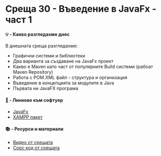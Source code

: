 # Среща 30 - Въведение в JavaFx - част 1
 
#### 💡 - Какво разгледахме днес
В днешната среща разгледахме:
- Графични системи и библиотеки
- Два варианта за създаване на JavaFx проект
- Какво е Maven като част от популярните Build системи (рабоат Maven Repository)
- Работа с POM.XML файл - структура и организация
- Въведение в концепцията за модулите в Java
- Първата ни JavaFX програма

#### 🔗 - Линкове към софтуер
- [JavaFx](https://openjfx.io/)
- [XAMPP пакет](https://mvnrepository.com/)

 #### 📚 - Ресурси и материали
- [Видео от срещата](https://www.youtube.com/watch?v=PYKwUUEwjPg&list=PLyZOguednhL7C1GkRRIMZ7P5d6UQ0cT8D&index=30)
- [Сорс код от срещата](./source/)
